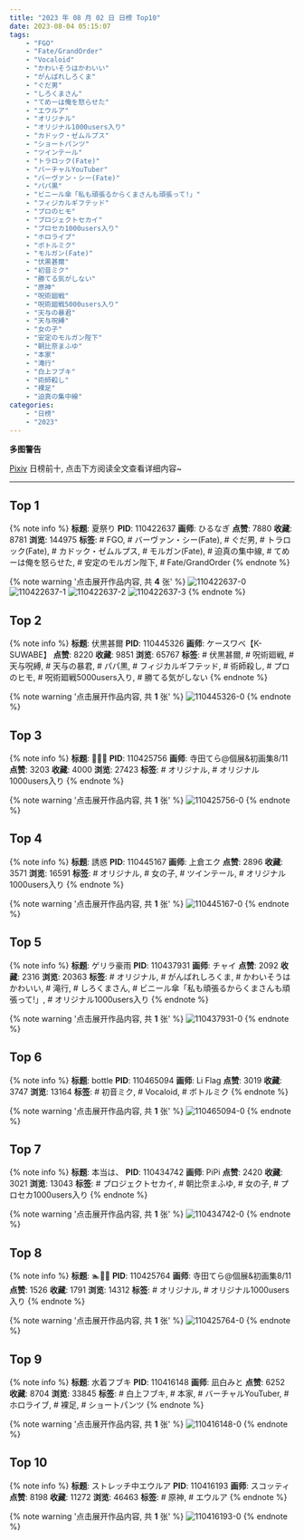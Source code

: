 ```yaml
---
title: "2023 年 08 月 02 日 日榜 Top10"
date: 2023-08-04 05:15:07
tags:
    - "FGO"
    - "Fate/GrandOrder"
    - "Vocaloid"
    - "かわいそうはかわいい"
    - "がんばれしろくま"
    - "ぐだ男"
    - "しろくまさん"
    - "てめーは俺を怒らせた"
    - "エウルア"
    - "オリジナル"
    - "オリジナル1000users入り"
    - "カドック・ゼムルプス"
    - "ショートパンツ"
    - "ツインテール"
    - "トラロック(Fate)"
    - "バーチャルYouTuber"
    - "バーヴァン・シー(Fate)"
    - "パパ黒"
    - "ビニール傘「私も頑張るからくまさんも頑張って!」"
    - "フィジカルギフテッド"
    - "プロのヒモ"
    - "プロジェクトセカイ"
    - "プロセカ1000users入り"
    - "ホロライブ"
    - "ボトルミク"
    - "モルガン(Fate)"
    - "伏黒甚爾"
    - "初音ミク"
    - "勝てる気がしない"
    - "原神"
    - "呪術廻戦"
    - "呪術廻戦5000users入り"
    - "天与の暴君"
    - "天与呪縛"
    - "女の子"
    - "安定のモルガン陛下"
    - "朝比奈まふゆ"
    - "本家"
    - "滝行"
    - "白上フブキ"
    - "術師殺し"
    - "裸足"
    - "迫真の集中線"
categories:
    - "日榜"
    - "2023"
---
```


<i class="fa fa-triangle-exclamation"></i>**多图警告**<i class="fa fa-triangle-exclamation"></i>

[Pixiv](https://www.pixiv.net/) 日榜前十, 点击下方阅读全文查看详细内容~

<!-- more -->

---

## Top 1

{% note info %}
**标题**: 夏祭り
**PID**: 110422637 **画师**: ひるなぎ
**点赞**: 7880 **收藏**: 8781 **浏览**: 144975
**标签**: # FGO, # バーヴァン・シー(Fate), # ぐだ男, # トラロック(Fate), # カドック・ゼムルプス, # モルガン(Fate), # 迫真の集中線, # てめーは俺を怒らせた, # 安定のモルガン陛下, # Fate/GrandOrder
{% endnote %}

{% note warning '点击展开作品内容, 共 **4** 张' %}
![110422637-0](https://i.pixiv.re/img-original/img/2023/08/01/06/00/08/110422637_p0.jpg)
![110422637-1](https://i.pixiv.re/img-original/img/2023/08/01/06/00/08/110422637_p1.jpg)
![110422637-2](https://i.pixiv.re/img-original/img/2023/08/01/06/00/08/110422637_p2.jpg)
![110422637-3](https://i.pixiv.re/img-original/img/2023/08/01/06/00/08/110422637_p3.jpg)
{% endnote %}

## Top 2

{% note info %}
**标题**: 伏黒甚爾
**PID**: 110445326 **画师**: ケースワベ【K-SUWABE】
**点赞**: 8220 **收藏**: 9851 **浏览**: 65767
**标签**: # 伏黒甚爾, # 呪術廻戦, # 天与呪縛, # 天与の暴君, # パパ黒, # フィジカルギフテッド, # 術師殺し, # プロのヒモ, # 呪術廻戦5000users入り, # 勝てる気がしない
{% endnote %}

{% note warning '点击展开作品内容, 共 **1** 张' %}
![110445326-0](https://i.pixiv.re/img-original/img/2023/08/02/00/01/17/110445326_p0.jpg)
{% endnote %}

## Top 3

{% note info %}
**标题**: 🌸🌊🌸
**PID**: 110425756 **画师**: 寺田てら@個展&初画集8/11
**点赞**: 3203 **收藏**: 4000 **浏览**: 27423
**标签**: # オリジナル, # オリジナル1000users入り
{% endnote %}

{% note warning '点击展开作品内容, 共 **1** 张' %}
![110425756-0](https://i.pixiv.re/img-original/img/2023/08/01/10/02/43/110425756_p0.jpg)
{% endnote %}

## Top 4

{% note info %}
**标题**: 誘惑
**PID**: 110445167 **画师**: 上倉エク
**点赞**: 2896 **收藏**: 3571 **浏览**: 16591
**标签**: # オリジナル, # 女の子, # ツインテール, # オリジナル1000users入り
{% endnote %}

{% note warning '点击展开作品内容, 共 **1** 张' %}
![110445167-0](https://i.pixiv.re/img-original/img/2023/08/02/00/00/16/110445167_p0.jpg)
{% endnote %}

## Top 5

{% note info %}
**标题**: ゲリラ豪雨
**PID**: 110437931 **画师**: チャイ
**点赞**: 2092 **收藏**: 2316 **浏览**: 20363
**标签**: # オリジナル, # がんばれしろくま, # かわいそうはかわいい, # 滝行, # しろくまさん, # ビニール傘「私も頑張るからくまさんも頑張って!」, # オリジナル1000users入り
{% endnote %}

{% note warning '点击展开作品内容, 共 **1** 张' %}
![110437931-0](https://i.pixiv.re/img-original/img/2023/08/01/20/30/30/110437931_p0.png)
{% endnote %}

## Top 6

{% note info %}
**标题**: bottle
**PID**: 110465094 **画师**: Li Flag
**点赞**: 3019 **收藏**: 3747 **浏览**: 13164
**标签**: # 初音ミク, # Vocaloid, # ボトルミク
{% endnote %}

{% note warning '点击展开作品内容, 共 **1** 张' %}
![110465094-0](https://i.pixiv.re/img-original/img/2023/08/02/19/05/05/110465094_p0.jpg)
{% endnote %}

## Top 7

{% note info %}
**标题**: 本当は、
**PID**: 110434742 **画师**: PiPi
**点赞**: 2420 **收藏**: 3021 **浏览**: 13043
**标签**: # プロジェクトセカイ, # 朝比奈まふゆ, # 女の子, # プロセカ1000users入り
{% endnote %}

{% note warning '点击展开作品内容, 共 **1** 张' %}
![110434742-0](https://i.pixiv.re/img-original/img/2023/08/01/18/32/27/110434742_p0.png)
{% endnote %}

## Top 8

{% note info %}
**标题**: 🏊🦕👭
**PID**: 110425764 **画师**: 寺田てら@個展&初画集8/11
**点赞**: 1526 **收藏**: 1791 **浏览**: 14312
**标签**: # オリジナル, # オリジナル1000users入り
{% endnote %}

{% note warning '点击展开作品内容, 共 **1** 张' %}
![110425764-0](https://i.pixiv.re/img-original/img/2023/08/01/10/03/38/110425764_p0.jpg)
{% endnote %}

## Top 9

{% note info %}
**标题**: 水着フブキ
**PID**: 110416148 **画师**: 凪白みと
**点赞**: 6252 **收藏**: 8704 **浏览**: 33845
**标签**: # 白上フブキ, # 本家, # バーチャルYouTuber, # ホロライブ, # 裸足, # ショートパンツ
{% endnote %}

{% note warning '点击展开作品内容, 共 **1** 张' %}
![110416148-0](https://i.pixiv.re/img-original/img/2023/08/01/00/00/45/110416148_p0.png)
{% endnote %}

## Top 10

{% note info %}
**标题**: ストレッチ中エウルア
**PID**: 110416193 **画师**: スコッティ
**点赞**: 8198 **收藏**: 11272 **浏览**: 46463
**标签**: # 原神, # エウルア
{% endnote %}

{% note warning '点击展开作品内容, 共 **1** 张' %}
![110416193-0](https://i.pixiv.re/img-original/img/2023/08/01/00/01/01/110416193_p0.jpg)
{% endnote %}
